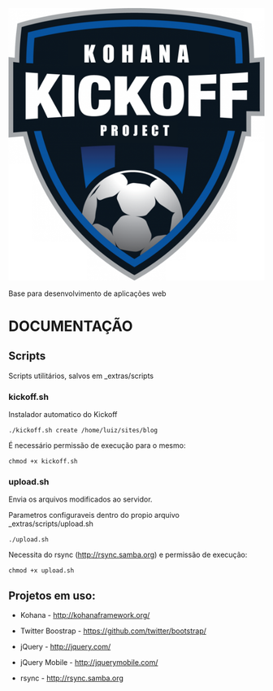 ![Kickoff](https://github.com/madeinnordeste/kickoff/blob/master/_extras/kickoff.png)  

Base para desenvolvimento de aplicações web

# DOCUMENTAÇÃO 

## Scripts
    
Scripts utilitários, salvos em _extras/scripts

### kickoff.sh
    
Instalador automatico do Kickoff
    
    ./kickoff.sh create /home/luiz/sites/blog
        
É necessário permissão de execução para o mesmo:
    
    chmod +x kickoff.sh
        
### upload.sh

Envia os arquivos modificados ao servidor.

Parametros configuraveis dentro do propio arquivo _extras/scripts/upload.sh

    ./upload.sh

Necessita do rsync (http://rsync.samba.org)  e permissão de execução:
    
    chmod +x upload.sh
        

## Projetos em uso:

* Kohana - http://kohanaframework.org/
    
* Twitter Boostrap - https://github.com/twitter/bootstrap/
    
* jQuery - http://jquery.com/ 

* jQuery Mobile - http://jquerymobile.com/ 
    
* rsync - http://rsync.samba.org
    
    
    


